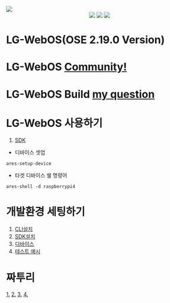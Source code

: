 <img src="https://capsule-render.vercel.app/api?type=Slice&color=auto&height=200&section=header&text=LG-project&fontSize=90" />
<div align="center">
	<img src="https://img.shields.io/badge/Python3-007396?style=flat&logo=Java&logoColor=white" />
	<img src="https://img.shields.io/badge/RPI4-E34F26?style=flat&logo=HTML5&logoColor=white" />
	<img src="https://img.shields.io/badge/LGWebOSE 2.19.0-1572B6?style=flat&logo=CSS3&logoColor=white" />
</div> 

# LG-WebOS(OSE 2.19.0 Version)

# LG-WebOS [Community!](https://forum.webosose.org/)

# LG-WebOS Build [my question](https://forum.webosose.org/t/webos-2-19-0-image-build-error/2016)

# LG-WebOS 사용하기
1. [SDK](https://www.webosose.org/docs/tools/sdk/cli/cli-user-guide/)
- 디바이스 셋업
```
ares-setup-device
```
- 타겟 디바이스 쉘 명령어
```
ares-shell -d raspberrypi4
```
# 개발환경 세팅하기
1. [CLI설치](https://www.hyuncello.com/23)
2. [SDK설치](https://www.webosose.org/docs/tools/sdk/beanviser/beanviser-user-guide/)
3. [디바이스](https://webos-supporters.tistory.com/14)
4. [테스트 예시](https://webos-supporters.tistory.com/49)
# 짜투리
[1.](https://velog.io/@t1won/Ubuntu-%EC%9A%B0%EB%B6%84%ED%88%AC-%ED%95%9C%EA%B8%80-%EC%9E%85%EB%A0%A5-%EB%B0%8F-%ED%95%9C%EC%98%81%ED%82%A4-%EC%84%A4%EC%A0%95)
[2.](https://hamonikr.org/board_bFBk25/99597)
[3.](https://kindmaster.tistory.com/21)
[4.](https://jkim83.tistory.com/141)
